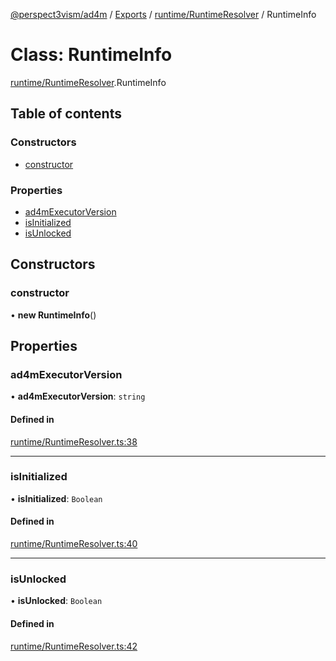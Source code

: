 [@perspect3vism/ad4m](../README.md) / [Exports](../modules.md) / [runtime/RuntimeResolver](../modules/runtime_RuntimeResolver.md) / RuntimeInfo

# Class: RuntimeInfo

[runtime/RuntimeResolver](../modules/runtime_RuntimeResolver.md).RuntimeInfo

## Table of contents

### Constructors

- [constructor](runtime_RuntimeResolver.RuntimeInfo.md#constructor)

### Properties

- [ad4mExecutorVersion](runtime_RuntimeResolver.RuntimeInfo.md#ad4mexecutorversion)
- [isInitialized](runtime_RuntimeResolver.RuntimeInfo.md#isinitialized)
- [isUnlocked](runtime_RuntimeResolver.RuntimeInfo.md#isunlocked)

## Constructors

### constructor

• **new RuntimeInfo**()

## Properties

### ad4mExecutorVersion

• **ad4mExecutorVersion**: `string`

#### Defined in

[runtime/RuntimeResolver.ts:38](https://github.com/perspect3vism/ad4m/blob/d9ddd7e2/core/src/runtime/RuntimeResolver.ts#L38)

___

### isInitialized

• **isInitialized**: `Boolean`

#### Defined in

[runtime/RuntimeResolver.ts:40](https://github.com/perspect3vism/ad4m/blob/d9ddd7e2/core/src/runtime/RuntimeResolver.ts#L40)

___

### isUnlocked

• **isUnlocked**: `Boolean`

#### Defined in

[runtime/RuntimeResolver.ts:42](https://github.com/perspect3vism/ad4m/blob/d9ddd7e2/core/src/runtime/RuntimeResolver.ts#L42)
